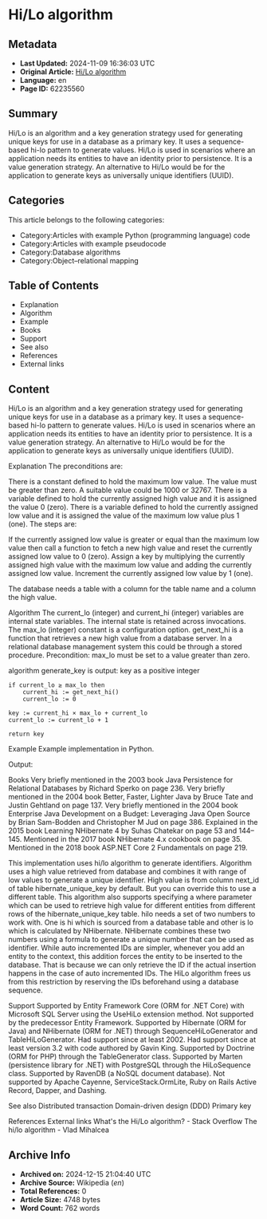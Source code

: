 # Hi/Lo algorithm

## Metadata
- **Last Updated:** 2024-11-09 16:36:03 UTC
- **Original Article:** [Hi/Lo algorithm](https://en.wikipedia.org/wiki/Hi/Lo_algorithm)
- **Language:** en
- **Page ID:** 62235560

## Summary
Hi/Lo is an algorithm and a key generation strategy used for generating unique keys for use in a database as a primary key. It uses a sequence-based hi-lo pattern to generate values. Hi/Lo is used in scenarios where an application needs its entities to have an identity prior to persistence. It is a value generation strategy. An alternative to Hi/Lo would be for the application to generate keys as universally unique identifiers (UUID).

## Categories
This article belongs to the following categories:

- Category:Articles with example Python (programming language) code
- Category:Articles with example pseudocode
- Category:Database algorithms
- Category:Object–relational mapping

## Table of Contents

- Explanation
- Algorithm
- Example
- Books
- Support
- See also
- References
- External links

## Content

Hi/Lo is an algorithm and a key generation strategy used for generating unique keys for use in a database as a primary key. It uses a sequence-based hi-lo pattern to generate values. Hi/Lo is used in scenarios where an application needs its entities to have an identity prior to persistence. It is a value generation strategy. An alternative to Hi/Lo would be for the application to generate keys as universally unique identifiers (UUID).

Explanation
The preconditions are:

There is a constant defined to hold the maximum low value. The value must be greater than zero. A suitable value could be 1000 or 32767.
There is a variable defined to hold the currently assigned high value and it is assigned the value 0 (zero).
There is a variable defined to hold the currently assigned low value and it is assigned the value of the maximum low value plus 1 (one).
The steps are:

If the currently assigned low value is greater or equal than the maximum low value then call a function to fetch a new high value and reset the currently assigned low value to 0 (zero).
Assign a key by multiplying the currently assigned high value with the maximum low value and adding the currently assigned low value.
Increment the currently assigned low value by 1 (one).

The database needs a table with a column for the table name and a column the high value.

Algorithm
The current_lo (integer) and current_hi (integer) variables are internal state variables. The internal state is retained across invocations. The max_lo (integer) constant is a configuration option. get_next_hi is a function that retrieves a new high value from a database server. In a relational database management system this could be through a stored procedure.
Precondition: max_lo must be set to a value greater than zero.

algorithm generate_key is
    output: key as a positive integer

    if current_lo ≥ max_lo then
        current_hi := get_next_hi()
        current_lo := 0

    key := current_hi × max_lo + current_lo
    current_lo := current_lo + 1

    return key

Example
Example implementation in Python. 

Output:

Books
Very briefly mentioned in the 2003 book Java Persistence for Relational Databases by Richard Sperko on page 236.
Very briefly mentioned in the 2004 book Better, Faster, Lighter Java by Bruce Tate and Justin Gehtland on page 137.
Very briefly mentioned in the 2004 book Enterprise Java Development on a Budget: Leveraging Java Open Source by Brian Sam-Bodden and Christopher M Jud on page 386.
Explained in the 2015 book Learning NHibernate 4 by Suhas Chatekar on page 53 and 144–145.
Mentioned in the 2017 book NHibernate 4.x cookbook on page 35.
Mentioned in the 2018 book ASP.NET Core 2 Fundamentals on page 219.

This implementation uses hi/lo algorithm to generate identifiers. Algorithm uses a high value retrieved from database and combines it with range of low values to generate a unique identifier. High value is from column next_id of table hibernate_unique_key by default. But you can override this to use a different table. This algorithm also supports specifying a where parameter which can be used to retrieve high value for different entities from different rows of the hibernate_unique_key table.
hilo needs a set of two numbers to work with. One is hi which is sourced from a database table and other is lo which is calculated by NHibernate. NHibernate combines these two 
numbers using a formula to generate a unique number that can be used as identifier.
While auto incremented IDs are simpler, whenever you add an entity to the context, this addition forces the entity to be inserted to the database. That is because we can only retrieve the ID if the actual insertion happens in the case of auto incremented IDs. The HiLo algorithm frees us from this restriction by reserving the IDs beforehand using a database sequence.

Support
Supported by Entity Framework Core (ORM for .NET Core) with Microsoft SQL Server using the UseHiLo extension method. Not supported by the predecessor Entity Framework.
Supported by Hibernate (ORM for Java) and NHibernate (ORM for .NET) through SequenceHiLoGenerator and TableHiLoGenerator. Had support since at least 2002. Had support since at least version 3.2 with code authored by Gavin King.
Supported by Doctrine (ORM for PHP) through the TableGenerator class.
Supported by Marten (persistence library for .NET) with PostgreSQL through the HiLoSequence class.
Supported by RavenDB (a NoSQL document database).
Not supported by Apache Cayenne, ServiceStack.OrmLite, Ruby on Rails Active Record, Dapper, and Dashing.

See also
Distributed transaction
Domain-driven design (DDD)
Primary key

References
External links
What's the Hi/Lo algorithm? - Stack Overflow
The hi/lo algorithm - Vlad Mihalcea

## Archive Info
- **Archived on:** 2024-12-15 21:04:40 UTC
- **Archive Source:** Wikipedia (_en_)
- **Total References:** 0
- **Article Size:** 4748 bytes
- **Word Count:** 762 words
